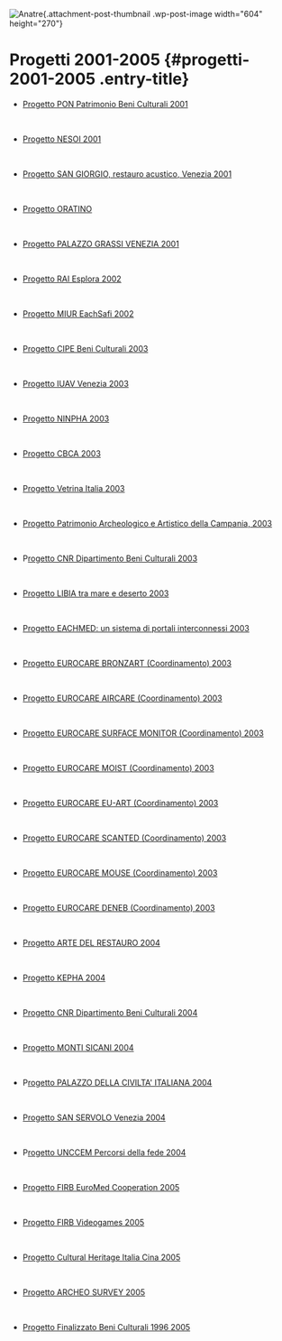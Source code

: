 ![Anatre](wp-content/uploads/2018/11/Anatre-604x270.jpg){.attachment-post-thumbnail .wp-post-image width="604" height="270"}

Progetti 2001-2005 {#progetti-2001-2005 .entry-title}
==================

-   [Progetto PON Patrimonio Beni Culturali 2001](indexb1f0.html?p=663 "Progetto PON PatrimonioBeniCulturali 2001")

&nbsp;

-   [Progetto NESOI 2001](indexcf56.html?p=1657 "Progetto NESOI 2001")

&nbsp;

-   [Progetto SAN GIORGIO, restauro acustico, Venezia 2001](indexe49d.html?p=1636 "Progetto San Giorgio, Venezia 2001")

&nbsp;

-   [Progetto ORATINO](wp-content/uploads/2018/11/PRO-2001-Oratino-WEB.pdf)

&nbsp;

-   [Progetto PALAZZO GRASSI VENEZIA 2001](indexe10c.html?p=1640 "Progetto Palazzo Grassi Venezia 2001")

&nbsp;

-   [Progetto RAI Esplora 2002](indexc61a.html?p=779 "Progetto RAI Esplora 2002")

&nbsp;

-   [Progetto MIUR EachSafi 2002](index7414.html?p=533 "Progetto MIUR EACHSAFI 2002")

&nbsp;

-   [Progetto CIPE Beni Culturali 2003](index2553.html?p=659 "Progetto CIPE Beni Culturali 2003")

&nbsp;

-   [Progetto IUAV Venezia 2003](index66f9.html?p=729 "Progetto IUAV Venezia 2003")

&nbsp;

-   [Progetto NINPHA 2003](indexd21a.html?p=1648 "Progetto Ninpha 2003")

&nbsp;

-   [Progetto CBCA 2003](indexcc63.html?p=1677 "Progetto CBCA 2003")

&nbsp;

-   [Progetto Vetrina Italia 2003](index1c40.html?p=760 "Progetto Vetrina Italia 2003")

&nbsp;

-   [Progetto Patrimonio Archeologico e Artistico della Campania, 2003](wp-content/uploads/2018/10/Campania-BC-Suor-Orsola-Benincasa.jpg)

&nbsp;

-   P[rogetto CNR Dipartimento Beni Culturali 2003](index89f6.html?p=831 "Progetto CNR Dipartimento Beni Culturali 2004")

&nbsp;

-   [Progetto LIBIA tra mare e deserto 2003](wp-content/uploads/2018/10/Libia-Accordo.pdf)

&nbsp;

-   [Progetto EACHMED: un sistema di portali interconnessi 2003](index6f5e.html?p=919 "EACHMED: un sistema di portali interconnessi 2003")

&nbsp;

-   [Progetto EUROCARE BRONZART (Coordinamento) 2003](wp-content/uploads/2018/10/Eurocare-PROGETTI.pdf)

&nbsp;

-   [Progetto EUROCARE AIRCARE (Coordinamento) 2003](wp-content/uploads/2018/10/Eurocare-PROGETTI.pdf)

&nbsp;

-   [Progetto EUROCARE SURFACE MONITOR (Coordinamento) 2003](wp-content/uploads/2018/10/Eurocare-PROGETTI.pdf)

&nbsp;

-   [Progetto EUROCARE MOIST (Coordinamento) 2003](wp-content/uploads/2018/10/Eurocare-PROGETTI.pdf)

&nbsp;

-   [Progetto EUROCARE EU-ART (Coordinamento) 2003](wp-content/uploads/2018/10/Eurocare-PROGETTI.pdf)

&nbsp;

-   [Progetto EUROCARE SCANTED (Coordinamento) 2003](wp-content/uploads/2018/10/Eurocare-PROGETTI.pdf)

&nbsp;

-   [Progetto EUROCARE MOUSE (Coordinamento) 2003](wp-content/uploads/2018/10/Eurocare-PROGETTI.pdf)

&nbsp;

-   [Progetto EUROCARE DENEB (Coordinamento) 2003](wp-content/uploads/2018/10/Eurocare-PROGETTI.pdf)

&nbsp;

-   [Progetto ARTE DEL RESTAURO 2004](index3f68.html?p=1681 "Progetto ARTE DEL RESTAURO 2004")

&nbsp;

-   [Progetto KEPHA 2004](index0d40.html?p=1652 "Progetto Kepha 2004")

&nbsp;

-   [Progetto CNR Dipartimento Beni Culturali 2004](index22b3.html?p=842 "Progetto CNR Dipartimento Beni Culturali 2004")

&nbsp;

-   [Progetto MONTI SICANI 2004](index2136.html?p=1661 "Progetto MONTI SICANI 2004")

&nbsp;

-   P[rogetto PALAZZO DELLA CIVILTA' ITALIANA 2004](indexa123.html?p=631 "Progetto Palazzo della Civiltà Italiana 2004")

&nbsp;

-   [Progetto SAN SERVOLO Venezia 2004](index52fb.html?p=1644 "Progetto San Servolo Venezia 2004")

&nbsp;

-   P[rogetto UNCCEM Percorsi della fede 2004](indexa818.html?p=654 "Progetto UNCCEM Percorsi della fede 2004")

&nbsp;

-   [Progetto FIRB EuroMed Cooperation 2005](index9f0a.html?p=371 "Progetto EuroMed Cooperation 2005")

&nbsp;

-   [Progetto FIRB Videogames 2005](indexa1e2.html?p=573 "Progetto FIRB VIDEOGAMES 2005")

&nbsp;

-   [Progetto Cultural Heritage Italia Cina 2005](indexc74d.html?p=579 "Progetto CULTURAL HERITAGE ITALIA CINA 2005")

&nbsp;

-   [Progetto ARCHEO SURVEY 2005](index5b8d.html?p=498 "Progetto ARCHAEO SURVEY 2005")

&nbsp;

-   [Progetto Finalizzato Beni Culturali 1996 2005](wp-content/uploads/2018/10/PFBC-Italiano-x-Web.pdf)
